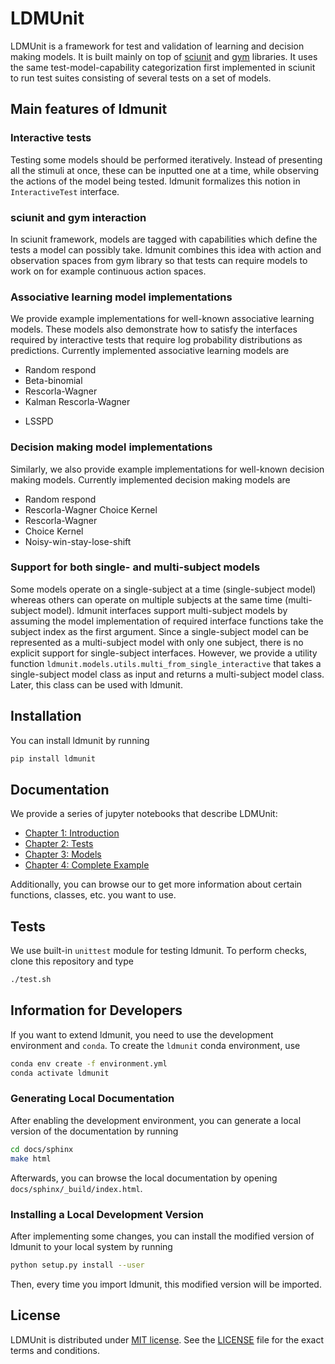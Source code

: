 # LDMUnit
LDMUnit is a framework for test and validation
of learning and decision making models.  It is built mainly
on top of [sciunit](https://github.com/scidash/sciunit) and
[gym](https://github.com/openai/gym) libraries.  It uses the same
test-model-capability categorization first implemented in sciunit to
run test suites consisting of several tests on a set of models.

## Main features of ldmunit

### Interactive tests
Testing some models should be performed
iteratively. Instead of presenting all the stimuli at once, these can be
inputted one at a time, while observing the actions of the model being
tested. ldmunit formalizes this notion in `InteractiveTest` interface.

### sciunit and gym interaction
In sciunit framework, models are
tagged with capabilities which define the tests a model can possibly
take. ldmunit combines this idea with action and observation spaces
from gym library so that tests can require models to work on for example
continuous action spaces.

### Associative learning model implementations
We provide example
implementations for well-known associative learning models. These models
also demonstrate how to satisfy the interfaces required by interactive
tests that require log probability distributions as predictions. Currently
implemented associative learning models are
* Random respond
* Beta-binomial
* Rescorla-Wagner
* Kalman Rescorla-Wagner
<!-- TODO: what is LSSPD? -->
* LSSPD

### Decision making model implementations
Similarly, we also
provide example implementations for well-known decision making
models. Currently implemented decision making models are
* Random respond
* Rescorla-Wagner Choice Kernel
* Rescorla-Wagner
* Choice Kernel
* Noisy-win-stay-lose-shift

### Support for both single- and multi-subject models
Some models operate on a single-subject at a time (single-subject model) whereas
others can operate on multiple subjects at the same time (multi-subject
model). ldmunit interfaces support multi-subject models by assuming
the model implementation of required interface functions take the
subject index as the first argument. Since a single-subject model can
be represented as a multi-subject model with only one subject, there is
no explicit support for single-subject interfaces. However, we provide a
utility function `ldmunit.models.utils.multi_from_single_interactive` that
takes a single-subject model class as input and returns a multi-subject
model class. Later, this class can be used with ldmunit.

## Installation
You can install ldmunit by running

```bash
pip install ldmunit
```

## Documentation
We provide a series of jupyter notebooks that describe LDMUnit:
<!-- TODO: Below links should point to github
because then they will work from readthedocs and so on. -->
<!-- TODO: change the name of the repository to ldmunit -->
* [Chapter 1: Introduction](docs/ch01_introduction.ipynb)
* [Chapter 2: Tests](docs/ch02_tests.ipynb)
* [Chapter 3: Models](docs/ch03_models.ipynb)
* [Chapter 4: Complete Example](docs/ch04_complete_example.ipynb)

<!-- TODO: API reference link must be https (readthedocs) -->
Additionally, you can browse our <!-- [API reference](TODO) --> to get
more information about certain functions, classes, etc. you want to use.

## Tests
We use built-in `unittest` module for testing ldmunit. To perform checks,
clone this repository and type

```bash
./test.sh
```

## Information for Developers
If you want to extend ldmunit, you need to use the development environment
and `conda`.  To create the `ldmunit` conda environment, use

```bash
conda env create -f environment.yml
conda activate ldmunit
```

### Generating Local Documentation
After enabling the development environment, you can generate a local
version of the documentation by running

```bash
cd docs/sphinx
make html
```

Afterwards, you can browse the local documentation by opening
`docs/sphinx/_build/index.html`.

### Installing a Local Development Version
After implementing some changes, you can install the modified version of
ldmunit to your local system by running

```bash
python setup.py install --user
```

Then, every time you import ldmunit, this modified version will be
imported.

## License
<!-- TODO: LICENSE link must be https (github) -->
LDMUnit is distributed under [MIT license](https://opensource.org/licenses/MIT).
See the [LICENSE](LICENSE) file for the exact terms and conditions.
